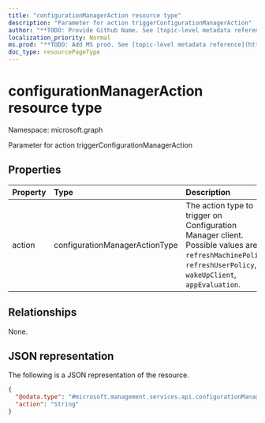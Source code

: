```yaml
---
title: "configurationManagerAction resource type"
description: "Parameter for action triggerConfigurationManagerAction"
author: "**TODO: Provide Github Name. See [topic-level metadata reference](https://msgo.azurewebsites.net/add/document/guidelines/metadata.html#topic-level-metadata)**"
localization_priority: Normal
ms.prod: "**TODO: Add MS prod. See [topic-level metadata reference](https://msgo.azurewebsites.net/add/document/guidelines/metadata.html#topic-level-metadata)**"
doc_type: resourcePageType
---
```


# configurationManagerAction resource type


Namespace: microsoft.graph

Parameter for action triggerConfigurationManagerAction

## Properties
|Property|Type|Description|
|:---|:---|:---|
|action|configurationManagerActionType|The action type to trigger on Configuration Manager client. Possible values are: `refreshMachinePolicy`, `refreshUserPolicy`, `wakeUpClient`, `appEvaluation`.|

## Relationships
None.

## JSON representation
The following is a JSON representation of the resource.
<!-- {
  "blockType": "resource",
  "@odata.type": "microsoft.management.services.api.configurationManagerAction"
}
-->
``` json
{
  "@odata.type": "#microsoft.management.services.api.configurationManagerAction",
  "action": "String"
}
```

